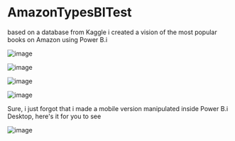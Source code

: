 # AmazonTypesBITest
based on a database from Kaggle i created a vision of the most popular books on Amazon using Power B.i

![image](https://github.com/cecicondor/AmazonTypesBITest/assets/101957373/d376f35e-442f-4c5f-9cb2-da7ccc3df033)


![image](https://github.com/cecicondor/AmazonTypesBITest/assets/101957373/4cb9e426-072b-4948-bb8f-168225a404e8)


![image](https://github.com/cecicondor/AmazonTypesBITest/assets/101957373/272d681b-1bf3-4a61-a4c4-e796d59c2cfa)


![image](https://github.com/cecicondor/AmazonTypesBITest/assets/101957373/bcfa860b-0256-409c-907d-deee75fce353)

Sure, i just forgot that i made a mobile version manipulated inside Power B.i Desktop, here's it for you to see

![image](https://github.com/cecicondor/AmazonTypesBITest/assets/101957373/bf65c5fd-5341-46d9-9a44-d7b50d025e77)

